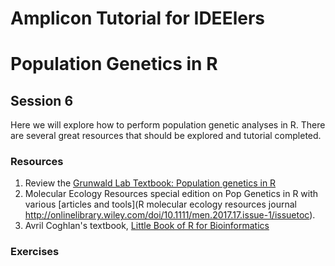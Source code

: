 # Amplicon Tutorial for IDEElers
# Population Genetics in R
## Session 6

Here we will explore how to perform population genetic analyses in R. There are several great resources that should be explored and tutorial completed. 
  
### Resources
1. Review the [Grunwald Lab Textbook: Population genetics in R
](http://grunwaldlab.github.io/Population_Genetics_in_R/)
2. Molecular Ecology Resources special edition on Pop Genetics in R with various [articles and tools](R molecular ecology resources journal http://onlinelibrary.wiley.com/doi/10.1111/men.2017.17.issue-1/issuetoc).
3. Avril Coghlan's textbook, [Little Book of R for Bioinformatics](https://a-little-book-of-r-for-bioinformatics.readthedocs.io/en/latest/)



### Exercises